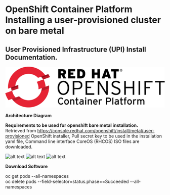# OpenShift Container Platform Installing a user-provisioned cluster on bare metal

##  User Provisioned Infrastructure (UPI) Install Documentation.

![alt text](images/OCP_Cover.jpg)

**Architecture Diagram**

**Requirements to be used for openshift bare metal installation.** <br/>
Retrieved from https://console.redhat.com/openshift/install/metal/user-provisioned 
OpenShift installer, Pull secret key to be used in the installation yaml file, Command line interface CoreOS (RHCOS) ISO files are downloaded.

![alt text](images/cluster01.png)
![alt text](images/cluster02.png)
![alt text](images/cluster03.png)

**Download Software**

oc get pods --all-namespaces <br/>
oc delete pods --field-selector=status.phase==Succeeded --all-namespaces
